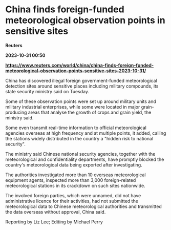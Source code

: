 # China finds foreign-funded meteorological observation points in sensitive sites
**Reuters**

**2023-10-31 00:50**

**https://www.reuters.com/world/china/china-finds-foreign-funded-meteorological-observation-points-sensitive-sites-2023-10-31/**

China has discovered illegal foreign government-funded meteorological detection sites around sensitive places including military compounds, its state security ministry said on Tuesday.

Some of these observation points were set up around military units and military industrial enterprises, while some were located in major grain-producing areas that analyse the growth of crops and grain yield, the ministry said.

Some even transmit real-time information to official meteorological agencies overseas at high frequency and at multiple points, it added, calling the stations widely distributed in the country a "hidden risk to national security".

The ministry said Chinese national security agencies, together with the meteorological and confidentiality departments, have promptly blocked the country's meteorological data being exported after investigating.

The authorities investigated more than 10 overseas meteorological equipment agents, inspected more than 3,000 foreign-related meteorological stations in its crackdown on such sites nationwide.

The involved foreign parties, which were unnamed, did not have administrative licence for their activities, had not submitted the meteorological data to Chinese meteorological authorities and transmitted the data overseas without approval, China said.

Reporting by Liz Lee; Editing by Michael Perry